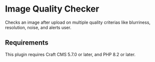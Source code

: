 # Image Quality Checker

Checks an image after upload on multiple quality criterias like blurriness, resolution, noise, and alerts user.

## Requirements

This plugin requires Craft CMS 5.7.0 or later, and PHP 8.2 or later.

